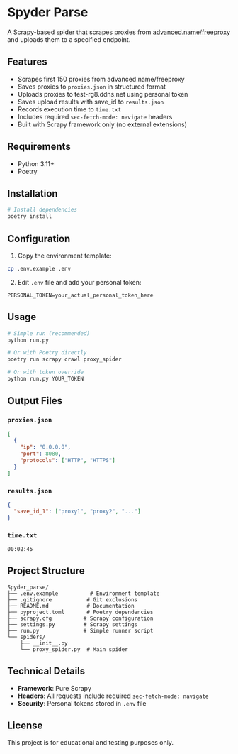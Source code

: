 # Spyder Parse

A Scrapy-based spider that scrapes proxies from [advanced.name/freeproxy](https://advanced.name/freeproxy) and uploads them to a specified endpoint.

## Features

- Scrapes first 150 proxies from advanced.name/freeproxy
- Saves proxies to `proxies.json` in structured format
- Uploads proxies to test-rg8.ddns.net using personal token
- Saves upload results with save_id to `results.json`
- Records execution time to `time.txt`
- Includes required `sec-fetch-mode: navigate` headers
- Built with Scrapy framework only (no external extensions)

## Requirements

- Python 3.11+
- Poetry

## Installation

```bash
# Install dependencies
poetry install
```

## Configuration

1. Copy the environment template:
```bash
cp .env.example .env
```

2. Edit `.env` file and add your personal token:
```
PERSONAL_TOKEN=your_actual_personal_token_here
```

## Usage

```bash
# Simple run (recommended)
python run.py

# Or with Poetry directly
poetry run scrapy crawl proxy_spider

# Or with token override
python run.py YOUR_TOKEN
```

## Output Files

### `proxies.json`
```json
[
  {
    "ip": "0.0.0.0",
    "port": 8080,
    "protocols": ["HTTP", "HTTPS"]
  }
]
```

### `results.json`
```json
{
  "save_id_1": ["proxy1", "proxy2", "..."]
}
```

### `time.txt`
```
00:02:45
```

## Project Structure

```
Spyder_parse/
├── .env.example          # Environment template
├── .gitignore           # Git exclusions
├── README.md            # Documentation
├── pyproject.toml       # Poetry dependencies
├── scrapy.cfg          # Scrapy configuration
├── settings.py         # Scrapy settings
├── run.py              # Simple runner script
└── spiders/
    ├── __init__.py
    └── proxy_spider.py  # Main spider
```

## Technical Details

- **Framework**: Pure Scrapy
- **Headers**: All requests include required `sec-fetch-mode: navigate`
- **Security**: Personal tokens stored in `.env` file

## License

This project is for educational and testing purposes only.